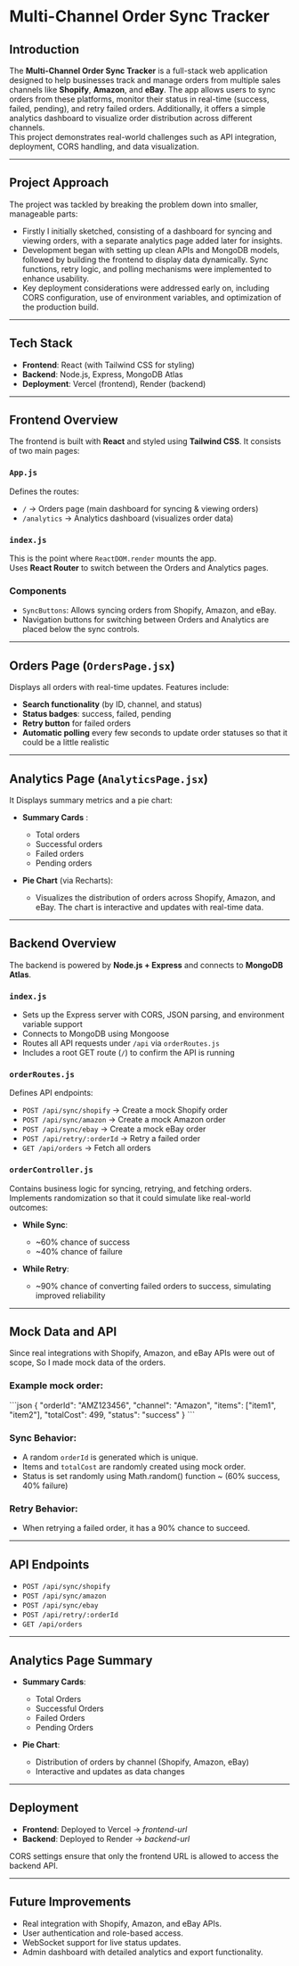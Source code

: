 # Multi-Channel Order Sync Tracker

## Introduction  
The **Multi-Channel Order Sync Tracker** is a full-stack web application designed to help businesses track and manage orders from multiple sales channels like **Shopify**, **Amazon**, and **eBay**. The app allows users to sync orders from these platforms, monitor their status in real-time (success, failed, pending), and retry failed orders. Additionally, it offers a simple analytics dashboard to visualize order distribution across different channels.  
This project demonstrates real-world challenges such as API integration, deployment, CORS handling, and data visualization.

---

## Project Approach  
The project was tackled by breaking the problem down into smaller, manageable parts:

- Firstly I initially sketched, consisting of a dashboard for syncing and viewing orders, with a separate analytics page added later for insights.  
- Development began with setting up clean APIs and MongoDB models, followed by building the frontend to display data dynamically. Sync functions, retry logic, and polling mechanisms were implemented to enhance usability.  
- Key deployment considerations were addressed early on, including CORS configuration, use of environment variables, and optimization of the production build.

---

## Tech Stack  

- **Frontend**: React (with Tailwind CSS for styling)  
- **Backend**: Node.js, Express, MongoDB Atlas  
- **Deployment**: Vercel (frontend), Render (backend)

---

## Frontend Overview  
The frontend is built with **React** and styled using **Tailwind CSS**. It consists of two main pages:

### `App.js`  
Defines the routes:  
- `/` → Orders page (main dashboard for syncing & viewing orders)  
- `/analytics` → Analytics dashboard (visualizes order data)

### `index.js`  
This is the point where `ReactDOM.render` mounts the app.  
Uses **React Router** to switch between the Orders and Analytics pages.

### Components  
- `SyncButtons`: Allows syncing orders from Shopify, Amazon, and eBay.  
- Navigation buttons for switching between Orders and Analytics are placed below the sync controls.

---

## Orders Page (`OrdersPage.jsx`)  

Displays all orders with real-time updates. Features include:
- **Search functionality** (by ID, channel, and status)  
- **Status badges**: success, failed, pending  
- **Retry button** for failed orders  
- **Automatic polling** every few seconds to update order statuses so that it could be a little realistic

---

## Analytics Page (`AnalyticsPage.jsx`)  

It Displays summary metrics and a pie chart:
- **Summary Cards** :  
  - Total orders  
  - Successful orders  
  - Failed orders  
  - Pending orders  

- **Pie Chart** (via Recharts):  
    - Visualizes the distribution of orders across Shopify, Amazon, and eBay. The chart is interactive and updates with real-time data.

---

## Backend Overview  
The backend is powered by **Node.js + Express** and connects to **MongoDB Atlas**.

### `index.js`  

- Sets up the Express server with CORS, JSON parsing, and environment variable support  
- Connects to MongoDB using Mongoose  
- Routes all API requests under `/api` via `orderRoutes.js`  
- Includes a root GET route (`/`) to confirm the API is running

### `orderRoutes.js`  

Defines API endpoints:
- `POST /api/sync/shopify` → Create a mock Shopify order  
- `POST /api/sync/amazon` → Create a mock Amazon order  
- `POST /api/sync/ebay` → Create a mock eBay order  
- `POST /api/retry/:orderId` → Retry a failed order  
- `GET /api/orders` → Fetch all orders

### `orderController.js`  

Contains business logic for syncing, retrying, and fetching orders.  
Implements randomization so that it could simulate like real-world outcomes:

- **While Sync**:  
  - ~60% chance of success  
  - ~40% chance of failure  

- **While Retry**:  
  - ~90% chance of converting failed orders to success, simulating improved reliability

---

## Mock Data and API  

Since real integrations with Shopify, Amazon, and eBay APIs were out of scope, So I made mock data of the orders.
### Example mock order:

\`\`\`json
{
  "orderId": "AMZ123456",
  "channel": "Amazon",
  "items": ["item1", "item2"],
  "totalCost": 499,
  "status": "success"
}
\`\`\`

### Sync Behavior:
- A random `orderId` is generated which is unique.
- Items and `totalCost` are randomly created using mock order.
- Status is set randomly using Math.random() function ~ (60% success, 40% failure)

### Retry Behavior:
- When retrying a failed order, it has a 90% chance to succeed.

---

## API Endpoints  

- `POST /api/sync/shopify`  
- `POST /api/sync/amazon`  
- `POST /api/sync/ebay`  
- `POST /api/retry/:orderId`  
- `GET /api/orders`

---

## Analytics Page Summary  

- **Summary Cards**:  
  - Total Orders  
  - Successful Orders  
  - Failed Orders  
  - Pending Orders  

- **Pie Chart**:  
  - Distribution of orders by channel (Shopify, Amazon, eBay)  
  - Interactive and updates as data changes

---

## Deployment  

- **Frontend**: Deployed to Vercel → _frontend-url_  
- **Backend**: Deployed to Render → _backend-url_

CORS settings ensure that only the frontend URL is allowed to access the backend API.

---

## Future Improvements  

- Real integration with Shopify, Amazon, and eBay APIs.  
- User authentication and role-based access.
- WebSocket support for live status updates.
- Admin dashboard with detailed analytics and export functionality.